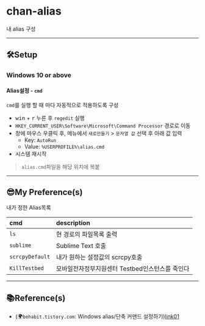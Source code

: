 # chan-alias

내 alias 구성

---
## 🛠Setup

### Windows 10 or above

#### Alias설정 - `cmd`

`cmd`를 실행 할 때 마다 자동적으로 적용하도록 구성

- <kbd>win</kbd> + <kbd>r</kbd> 누른 후 `regedit` 실행
- `HKEY_CURRENT_USER\Software\Microsoft\Command Processor` 경로로 이동
- 창에 마우스 우클릭 후, 메뉴에서 `새로만들기` > `문자열 값` 선택 후 아래 값 입력
    - Key: `AutoRun`
    - Value: `%USERPROFILE%\alias.cmd`
- 시스템 재시작

> `alias.cmd`파일을 해당 위치에 복붙


---
## 😎My Preference(s)

내가 정한 Alias목록

|cmd|description|
|:---|:-----|	
|`ls`|현 경로의 파일목록 출력|
|`sublime`|Sublime Text 호출|
|`scrcpyDefault`|내가 원하는 설정값의 scrcpy호출|
|`KillTestbed`|모바일전자정부지원센터 Testbed인스턴스를 죽인다|

---
## 📚Reference(s)

- (🌍`behabit.tistory.com`: Windows alias/단축 커맨드 설정하기)[link01]


[link01]: https://behabit.tistory.com/m/entry/Windows-alias%EB%8B%A8%EC%B6%95-%EC%BB%A4%EB%A7%A8%EB%93%9C-%EC%84%A4%EC%A0%95%ED%95%98%EA%B8%B0
